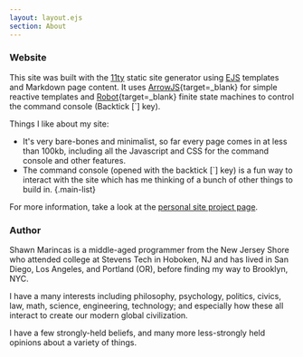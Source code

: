 ```yaml
---
layout: layout.ejs
section: About
---
```

### Website
This site was built with the [11ty](https://github.com/11ty/eleventy) static site generator using [EJS](https://github.com/mde/ejs) templates and Markdown page content. It uses [ArrowJS](https://www.arrow-js.com/){target=_blank} for simple reactive templates and [Robot](https://thisrobot.life/){target=_blank} finite state machines to control the command console (Backtick [`] key).

Things I like about my site:
- It's very bare-bones and minimalist, so far every page comes in at less than 100kb, including all the Javascript and CSS for the command console and other features.
- The command console (opened with the backtick [`] key) is a fun way to interact with the site which has me thinking of a bunch of other things to build in.
{.main-list}

For more information, take a look at the [personal site project page](/projects/personal-site/).

### Author
Shawn Marincas is a middle-aged programmer from the New Jersey Shore who attended college at Stevens Tech in Hoboken, NJ and has lived in San Diego, Los Angeles, and Portland (OR), before finding my way to Brooklyn, NYC.

I have a many interests including philosophy, psychology, politics, civics, law, math, science, engineering, technology; and especially how these all interact to create our modern global civilization.

I have a few strongly-held beliefs, and many more less-strongly held opinions about a variety of things.